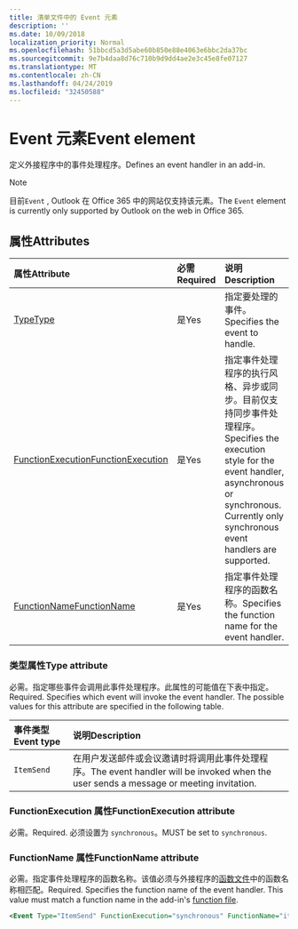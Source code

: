 ```yaml
---
title: 清单文件中的 Event 元素
description: ''
ms.date: 10/09/2018
localization_priority: Normal
ms.openlocfilehash: 51bbcd5a3d5abe60b850e88e4063e6bbc2da37bc
ms.sourcegitcommit: 9e7b4daa8d76c710b9d9dd4ae2e3c45e8fe07127
ms.translationtype: MT
ms.contentlocale: zh-CN
ms.lasthandoff: 04/24/2019
ms.locfileid: "32450588"
---
```

# <a name="event-element"></a><span data-ttu-id="77167-102">Event 元素</span><span class="sxs-lookup"><span data-stu-id="77167-102">Event element</span></span>

<span data-ttu-id="77167-103">定义外接程序中的事件处理程序。</span><span class="sxs-lookup"><span data-stu-id="77167-103">Defines an event handler in an add-in.</span></span>

> [!NOTE] 
> <span data-ttu-id="77167-104">目前`Event` , Outlook 在 Office 365 中的网站仅支持该元素。</span><span class="sxs-lookup"><span data-stu-id="77167-104">The `Event` element is currently only supported by Outlook on the web in Office 365.</span></span>

## <a name="attributes"></a><span data-ttu-id="77167-105">属性</span><span class="sxs-lookup"><span data-stu-id="77167-105">Attributes</span></span>

|  <span data-ttu-id="77167-106">属性</span><span class="sxs-lookup"><span data-stu-id="77167-106">Attribute</span></span>  |  <span data-ttu-id="77167-107">必需</span><span class="sxs-lookup"><span data-stu-id="77167-107">Required</span></span>  |  <span data-ttu-id="77167-108">说明</span><span class="sxs-lookup"><span data-stu-id="77167-108">Description</span></span>  |
|:-----|:-----|:-----|
|  [<span data-ttu-id="77167-109">Type</span><span class="sxs-lookup"><span data-stu-id="77167-109">Type</span></span>](#type-attribute)  |  <span data-ttu-id="77167-110">是</span><span class="sxs-lookup"><span data-stu-id="77167-110">Yes</span></span>  | <span data-ttu-id="77167-111">指定要处理的事件。</span><span class="sxs-lookup"><span data-stu-id="77167-111">Specifies the event to handle.</span></span> |
|  [<span data-ttu-id="77167-112">FunctionExecution</span><span class="sxs-lookup"><span data-stu-id="77167-112">FunctionExecution</span></span>](#functionexecution-attribute)  |  <span data-ttu-id="77167-113">是</span><span class="sxs-lookup"><span data-stu-id="77167-113">Yes</span></span>  | <span data-ttu-id="77167-p101">指定事件处理程序的执行风格、异步或同步。目前仅支持同步事件处理程序。</span><span class="sxs-lookup"><span data-stu-id="77167-p101">Specifies the execution style for the event handler, asynchronous or synchronous. Currently only synchronous event handlers are supported.</span></span> |
|  [<span data-ttu-id="77167-116">FunctionName</span><span class="sxs-lookup"><span data-stu-id="77167-116">FunctionName</span></span>](#functionname-attribute)  |  <span data-ttu-id="77167-117">是</span><span class="sxs-lookup"><span data-stu-id="77167-117">Yes</span></span>  | <span data-ttu-id="77167-118">指定事件处理程序的函数名称。</span><span class="sxs-lookup"><span data-stu-id="77167-118">Specifies the function name for the event handler.</span></span> |

### <a name="type-attribute"></a><span data-ttu-id="77167-119">类型属性</span><span class="sxs-lookup"><span data-stu-id="77167-119">Type attribute</span></span>

<span data-ttu-id="77167-p102">必需。指定哪些事件会调用此事件处理程序。此属性的可能值在下表中指定。</span><span class="sxs-lookup"><span data-stu-id="77167-p102">Required. Specifies which event will invoke the event handler. The possible values for this attribute are specified in the following table.</span></span>

|  <span data-ttu-id="77167-123">事件类型</span><span class="sxs-lookup"><span data-stu-id="77167-123">Event type</span></span>  |  <span data-ttu-id="77167-124">说明</span><span class="sxs-lookup"><span data-stu-id="77167-124">Description</span></span>  |
|:-----|:-----|
|  `ItemSend`  |  <span data-ttu-id="77167-125">在用户发送邮件或会议邀请时将调用此事件处理程序。</span><span class="sxs-lookup"><span data-stu-id="77167-125">The event handler will be invoked when the user sends a message or meeting invitation.</span></span>  |

### <a name="functionexecution-attribute"></a><span data-ttu-id="77167-126">FunctionExecution 属性</span><span class="sxs-lookup"><span data-stu-id="77167-126">FunctionExecution attribute</span></span>

<span data-ttu-id="77167-127">必需。</span><span class="sxs-lookup"><span data-stu-id="77167-127">Required.</span></span> <span data-ttu-id="77167-128">必须设置为 `synchronous`。</span><span class="sxs-lookup"><span data-stu-id="77167-128">MUST be set to `synchronous`.</span></span>

### <a name="functionname-attribute"></a><span data-ttu-id="77167-129">FunctionName 属性</span><span class="sxs-lookup"><span data-stu-id="77167-129">FunctionName attribute</span></span>

<span data-ttu-id="77167-p104">必需。指定事件处理程序的函数名称。该值必须与外接程序的[函数文件](functionfile.md)中的函数名称相匹配。</span><span class="sxs-lookup"><span data-stu-id="77167-p104">Required. Specifies the function name of the event handler. This value must match a function name in the add-in's [function file](functionfile.md).</span></span>

```xml
<Event Type="ItemSend" FunctionExecution="synchronous" FunctionName="itemSendHandler" /> 
```
